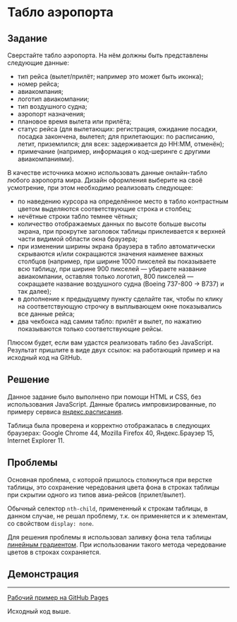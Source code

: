 # Табло аэропорта 

## Задание
Сверстайте табло аэропорта. На нём должны быть представлены следующие данные:
* тип рейса (вылет/прилёт; например это может быть иконка);
* номер рейса;
* авиакомпания;
* логотип авиакомпании;
* тип воздушного судна;
* аэропорт назначения;
* плановое время вылета или прилёта;
* статус рейса (для вылетающих: регистрация, ожидание посадки, посадка закончена, вылетел; для прилетающих: по расписанию, летит, приземлился; для всех: задерживается до HH:MM, отменён);
* примечание (например, информация о код-шеринге с другими авиакомпаниями).

В качестве источника можно использовать данные онлайн-табло любого аэропорта мира.
Дизайн оформления выберите на своё усмотрение, при этом необходимо реализовать следующее:
* по наведению курсора на определённое место в табло контрастным цветом выделяются соответствующие строка и столбец;
* нечётные строки табло темнее чётных;
* количество отображаемых данных по высоте больше высоты экрана, при прокрутке заголовок таблицы приклеивается к верхней части видимой области окна браузера;
* при изменении ширины экрана браузера в табло автоматически скрываются и/или сокращаются значения наименее важных столбцов (например, при ширине 1000 пикселей вы показываете всю таблицу, при ширине 900 пикселей — убираете название авиакомпании, оставляя только логотип, 800 пикселей — сокращаете название воздушного судна (Boeing 737-800 -> B737) и так далее);
* в дополнение к предыдущему пункту сделайте так, чтобы по клику на соответствующую строчку в выплывающем окне показывались все данные рейса;
* два чекбокса над самим табло: прилёт и вылет, по нажатию показываются только соответствующие рейсы.

Плюсом будет, если вам удастся реализовать табло без JavaScript.
Результат пришлите в виде двух ссылок: на работающий пример и на исходный код на GitHub.

## Решение
Данное задание было выполнено при помощи HTML и CSS, без использования JavaScript. Данные брались импровизированные, по примеру сервиса [яндекс.расписания](https://rasp.yandex.ru/search/plane/?toName=%D0%A1%D0%B0%D0%BD%D0%BA%D1%82-%D0%9F%D0%B5%D1%82%D0%B5%D1%80%D0%B1%D1%83%D1%80%D0%B3&fromName=%D0%9C%D0%BE%D1%81%D0%BA%D0%B2%D0%B0).

Таблица была проверена и корректно отображалась в следующих браузерах: Google Chrome 44, Mozilla Firefox 40, Яндекс.Браузер 15, Internet Explorer 11.

## Проблемы
Основная проблема, с которой пришлось столкнуться при верстке таблицы, это сохранение чередования цвета фона в строках таблицы при скрытии одного из типов авиа-рейсов (прилет/вылет).

Обычный селектор ```nth-child```, примененный к строкам таблицы, в данном случае, не решал проблему, т.к. он применяется и к элементам, со свойством ```display: none```.

Для решения проблемы я использовал заливку фона тела таблицы [линейным градиентом](http://htmlbook.ru/CSS3-na-primerakh/lineinyi-gradient). При использовании такого метода чередование цветов в строках сохраняется.

## Демонстрация
---------------
[Рабочий пример на GitHub Pages](http://oktava6.github.io/Airport-table/)

Исходный код выше.
